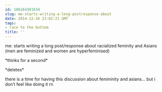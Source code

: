```yaml
---
id: 106264301634
slug: me-starts-writing-a-long-postresponse-about
date: 2014-12-26 23:02:21 GMT
tags:
- race to the bottom
title: ''
---
```

<p>me: starts writing a long post/response about racialized feminity and Asians (men are feminized and women are hyperfeminised)</p>

<p>*thinks for a second*</p>

<p>*deletes*</p>

<p>there is a time for having this discussion about femininity and asians&#8230; but i don&#8217;t feel like doing it rn</p>